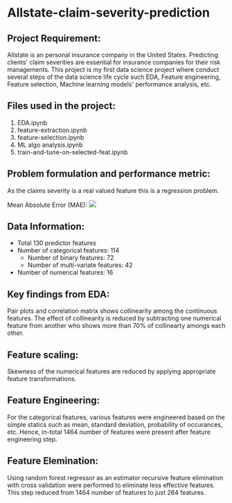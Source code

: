 # Allstate-claim-severity-prediction

## Project Requirement:
Allstate is an personal insurance company in the United States. Predicting clients' claim severities are essential for insurance companies for their risk managements. This project is my first data science project where conduct several steps of the data science life cycle such EDA, Feature engineering, Feature selection, Machine learning models' performance analysis, etc.

## Files used in the project:
<ol>
  <li>EDA.ipynb</li>
  <li>feature-extraction.ipynb</li>
  <li>feature-selection.ipynb</li>
  <li>ML algo analysis.ipynb</li>
  <li>train-and-tune-on-selected-feat.ipynb</li>
</ol>

## Problem formulation and performance metric:
As the claims severity is a real valued feature this is a regression problem.

Mean Absolute Error (MAE): <img src="https://render.githubusercontent.com/render/math?math=\sum_i(|y_i - \hat{y_i}|)">

## Data Information:
<ul>
  <li>Total 130 predictor features</li>
  <li>Number of categorical features: 114
    <ul>
      <li>Number of binary features: 72</li>
      <li>Number of multi-variate features: 42</li>
    </ul>
  </li>
  <li>Number of numerical features: 16</li>
</ul>

## Key findings from EDA:

Pair plots and correlation matrix shows collinearity among the continuous features. The effect of collinearity is reduced by subtracting one numerical feature from another who shows more than 70% of collinearty amongs each other.

## Feature scaling:

Skewness of the numerical features are reduced by applying appropriate feature transformations.

## Feature Engineering:
For the categorical features, various features were engineered based on the simple statics such as mean, standard deviation, probability of occurances, etc. Hence, in-total 1464 number of features were present after feature engineering step.

## Feature Elemination:
Using random forest regressor as an estimator recursive feature elimination with cross validation were performed to eliminate less effective features. This step reduced from 1464 number of features to just 264 features.
